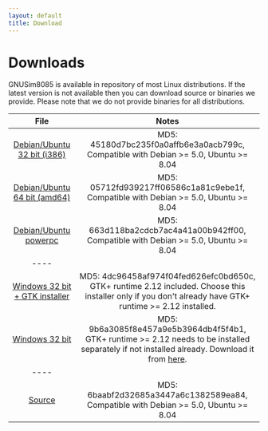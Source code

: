 ```yaml
---
layout: default
title: Download
---
```

# Downloads

GNUSim8085 is available in repository of most Linux distributions. If the latest version is not available then you can download source or binaries we provide. Please note that we do not provide binaries for all distributions.

|File|Notes|
|:--:|:---:|
|[Debian/Ubuntu 32 bit (i386)](https://github.com/GNUSim8085/GNUSim8085/releases/download/1.3.7/gnusim8085_1.3.7-1~hardy1_i386.deb)|MD5: 45180d7bc235f0a0affb6e3a0acb799c, Compatible with Debian >= 5.0, Ubuntu >= 8.04|
|[Debian/Ubuntu 64 bit (amd64)](https://github.com/GNUSim8085/GNUSim8085/releases/download/1.3.7/gnusim8085_1.3.7-1~hardy1_amd64.deb)|MD5: 05712fd939217ff06586c1a81c9ebe1f, Compatible with Debian >= 5.0, Ubuntu >= 8.04|
|[Debian/Ubuntu powerpc](https://github.com/GNUSim8085/GNUSim8085/releases/download/1.3.7/gnusim8085_1.3.7-1~hardy1_powerpc.deb)|MD5: 663d118ba2cdcb7ac4a41a00b942ff00, Compatible with Debian >= 5.0, Ubuntu >= 8.04|
|----
|[Windows 32 bit + GTK installer](https://github.com/GNUSim8085/GNUSim8085/releases/download/1.3.7/gnusim8085-1.3.7-with-gtk-installer.exe)|MD5: 4dc96458af974f04fed626efc0bd650c, GTK+ runtime 2.12 included. Choose this installer only if you don't already have GTK+ runtime >= 2.12 installed.|
|[Windows 32 bit](https://github.com/GNUSim8085/GNUSim8085/releases/download/1.3.7/gnusim8085-1.3.7-without-gtk-installer.exe)|MD5: 9b6a3085f8e457a9e5b3964db4f5f4b1, GTK+ runtime >= 2.12 needs to be installed separately if not installed already. Download it from [here](http://gtk-win.sourceforge.net/home/index.php/en/Downloads).|
|----
|[Source](https://github.com/GNUSim8085/GNUSim8085/releases/download/1.3.7/gnusim8085-1.3.7.tar.gz)|MD5: 6baabf2d32685a3447a6c1382589ea84, Compatible with Debian >= 5.0, Ubuntu >= 8.04|

